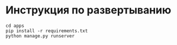 # Инструкция по развертыванию
```
cd apps
pip install -r requirements.txt
python manage.py runserver
```